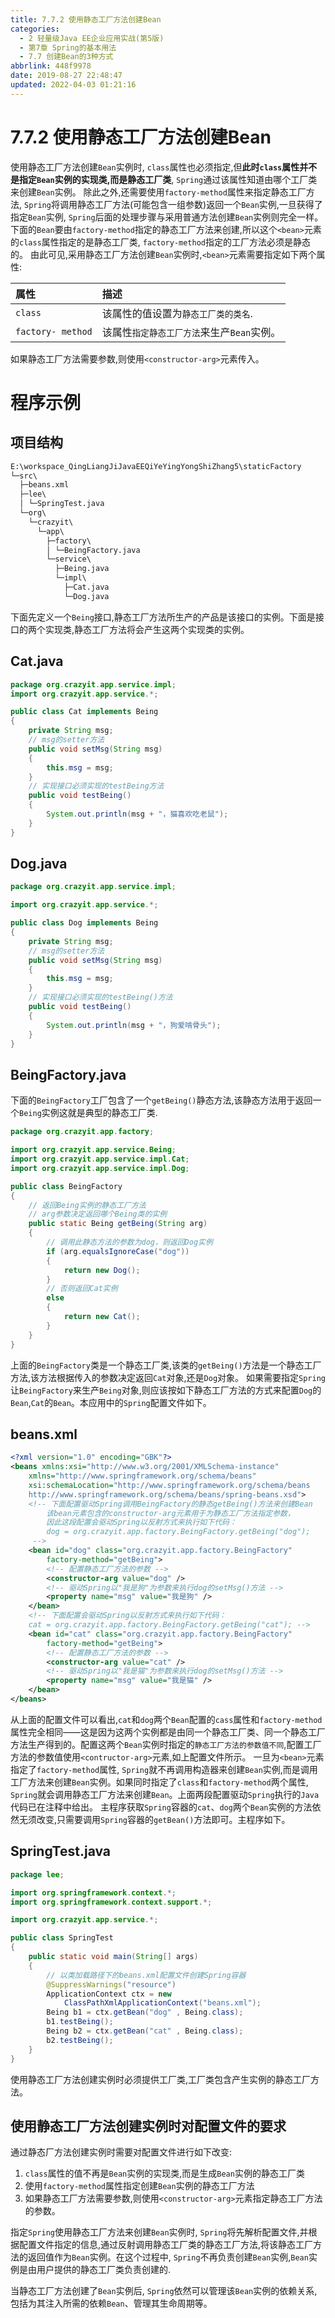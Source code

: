 ```yaml
---
title: 7.7.2 使用静态工厂方法创建Bean
categories: 
  - 2 轻量级Java EE企业应用实战(第5版)
  - 第7章 Spring的基本用法
  - 7.7 创建Bean的3种方式
abbrlink: 448f9978
date: 2019-08-27 22:48:47
updated: 2022-04-03 01:21:16
---
```

# 7.7.2 使用静态工厂方法创建Bean #
使用静态工厂方法创建`Bean`实例时, `class`属性也必须指定,但**此时`class`属性并不是指定`Bean`实例的实现类,而是静态工厂类**, `Spring`通过该属性知道由哪个工厂类来创建`Bean`实例。
除此之外,还需要使用`factory-method`属性来指定静态工厂方法, `Spring`将调用静态工厂方法(可能包含一组参数)返回一个`Bean`实例,一旦获得了指定`Bean`实例, `Spring`后面的处理步骤与采用普通方法创建`Bean`实例则完全一样。
下面的`Bean`要由`factory-method`指定的静态工厂方法来创建,所以这个`<bean>`元素的`class`属性指定的是静态工厂类, `factory-method`指定的工厂方法必须是静态的。
由此可见,采用静态工厂方法创建`Bean`实例时,`<bean>`元素需要指定如下两个属性:

|属性|描述|
|:---|:---|
|`class`|该属性的值设置为`静态工厂类的类名`.|
|`factory- method`|该属性`指定静态工厂方法`来生产`Bean`实例。|

如果静态工厂方法需要参数,则使用`<constructor-arg>`元素传入。
# 程序示例 #
## 项目结构 ##
```cmd
E:\workspace_QingLiangJiJavaEEQiYeYingYongShiZhang5\staticFactory
└─src\
  ├─beans.xml
  ├─lee\
  │ └─SpringTest.java
  └─org\
    └─crazyit\
      └─app\
        ├─factory\
        │ └─BeingFactory.java
        └─service\
          ├─Being.java
          └─impl\
            ├─Cat.java
            └─Dog.java

```
下面先定义一个`Being`接口,静态工厂方法所生产的产品是该接口的实例。下面是接口的两个实现类,静态工厂方法将会产生这两个实现类的实例。
## Cat.java ##
```java
package org.crazyit.app.service.impl;
import org.crazyit.app.service.*;

public class Cat implements Being
{
    private String msg;
    // msg的setter方法
    public void setMsg(String msg)
    {
        this.msg = msg;
    }
    // 实现接口必须实现的testBeing方法
    public void testBeing()
    {
        System.out.println(msg + "，猫喜欢吃老鼠");
    }
}
```
## Dog.java ##
```java
package org.crazyit.app.service.impl;

import org.crazyit.app.service.*;

public class Dog implements Being
{
    private String msg;
    // msg的setter方法
    public void setMsg(String msg)
    {
        this.msg = msg;
    }
    // 实现接口必须实现的testBeing()方法
    public void testBeing()
    {
        System.out.println(msg + "，狗爱啃骨头");
    }
}
```
## BeingFactory.java ##
下面的`BeingFactory`工厂包含了一个`getBeing()`静态方法,该静态方法用于返回一个`Being`实例这就是典型的静态工厂类.
```java
package org.crazyit.app.factory;

import org.crazyit.app.service.Being;
import org.crazyit.app.service.impl.Cat;
import org.crazyit.app.service.impl.Dog;

public class BeingFactory
{
    // 返回Being实例的静态工厂方法
    // arg参数决定返回哪个Being类的实例
    public static Being getBeing(String arg)
    {
        // 调用此静态方法的参数为dog，则返回Dog实例
        if (arg.equalsIgnoreCase("dog"))
        {
            return new Dog();
        }
        // 否则返回Cat实例
        else
        {
            return new Cat();
        }
    }
}
```
上面的`BeingFactory`类是一个静态工厂类,该类的`getBeing()`方法是一个静态工厂方法,该方法根据传入的参数决定返回`Cat`对象,还是`Dog`对象。
如果需要指定`Spring`让`BeingFactory`来生产`Being`对象,则应该按如下静态工厂方法的方式来配置`Dog`的`Bean`,`Cat`的`Bean`。本应用中的`Spring`配置文件如下。
## beans.xml ##
```xml
<?xml version="1.0" encoding="GBK"?>
<beans xmlns:xsi="http://www.w3.org/2001/XMLSchema-instance"
    xmlns="http://www.springframework.org/schema/beans"
    xsi:schemaLocation="http://www.springframework.org/schema/beans
    http://www.springframework.org/schema/beans/spring-beans.xsd">
    <!-- 下面配置驱动Spring调用BeingFactory的静态getBeing()方法来创建Bean 
        该bean元素包含的constructor-arg元素用于为静态工厂方法指定参数， 
        因此这段配置会驱动Spring以反射方式来执行如下代码： 
        dog = org.crazyit.app.factory.BeingFactory.getBeing("dog");
     -->
    <bean id="dog" class="org.crazyit.app.factory.BeingFactory"
        factory-method="getBeing">
        <!-- 配置静态工厂方法的参数 -->
        <constructor-arg value="dog" />
        <!-- 驱动Spring以"我是狗"为参数来执行dog的setMsg()方法 -->
        <property name="msg" value="我是狗" />
    </bean>
    <!-- 下面配置会驱动Spring以反射方式来执行如下代码： 
    cat = org.crazyit.app.factory.BeingFactory.getBeing("cat"); -->
    <bean id="cat" class="org.crazyit.app.factory.BeingFactory"
        factory-method="getBeing">
        <!-- 配置静态工厂方法的参数 -->
        <constructor-arg value="cat" />
        <!-- 驱动Spring以"我是猫"为参数来执行dog的setMsg()方法 -->
        <property name="msg" value="我是猫" />
    </bean>
</beans>
```
从上面的配置文件可以看出,`cat`和`dog`两个`Bean`配置的`cass`属性和`factory-method`属性完全相同——这是因为这两个实例都是由同一个静态工厂类、同一个静态工厂方法生产得到的。配置这两个`Bean`实例时指定的`静态工厂方法的参数值不同`,配置工厂方法的参数值使用`<contructor-arg>`元素,如上配置文件所示。
一旦为`<bean>`元素指定了`factory-method`属性, `Spring`就不再调用构造器来创建`Bean`实例,而是调用工厂方法来创建`Bean`实例。如果同时指定了`class`和`factory-method`两个属性, `Spring`就会调用静态工厂方法来创建`Bean`。上面两段配置驱动`Spring`执行的`Java`代码已在注释中给出。
主程序获取`Spring`容器的`cat`、`dog`两个`Bean`实例的方法依然无须改变,只需要调用`Spring`容器的`getBean()`方法即可。主程序如下。
## SpringTest.java ##
```java
package lee;

import org.springframework.context.*;
import org.springframework.context.support.*;

import org.crazyit.app.service.*;

public class SpringTest
{
    public static void main(String[] args)
    {
        // 以类加载路径下的beans.xml配置文件创建Spring容器
        @SuppressWarnings("resource")
        ApplicationContext ctx = new
            ClassPathXmlApplicationContext("beans.xml");
        Being b1 = ctx.getBean("dog" , Being.class);
        b1.testBeing();
        Being b2 = ctx.getBean("cat" , Being.class);
        b2.testBeing();
    }
}
```
使用静态工厂方法创建实例时必须提供工厂类,工厂类包含产生实例的静态工厂方法。
## 使用静态工厂方法创建实例时对配置文件的要求 ##
通过静态厂方法创建实例时需要对配置文件进行如下改变:
1. `class`属性的值不再是`Bean`实例的实现类,而是生成`Bean`实例的静态工厂类
2. 使用`factory-method`属性指定创建`Bean`实例的静态工厂方法
3. 如果静态工厂方法需要参数,则使用`<constructor-arg>`元素指定静态工厂方法的参数。

指定`Spring`使用静态工厂方法来创建`Bean`实例时, `Spring`将先解析配置文件,并根据配置文件指定的信息,通过反射调用静态工厂类的静态工厂方法,将该静态工厂方法的返回值作为`Bean`实例。在这个过程中, `Spring`不再负责创建`Bean`实例,`Bean`实例是由用户提供的静态工厂类负责创建的.

当静态工厂方法创建了`Bean`实例后, `Spring`依然可以管理该`Bean`实例的依赖关系,包括为其注入所需的依赖`Bean`、管理其生命周期等。


